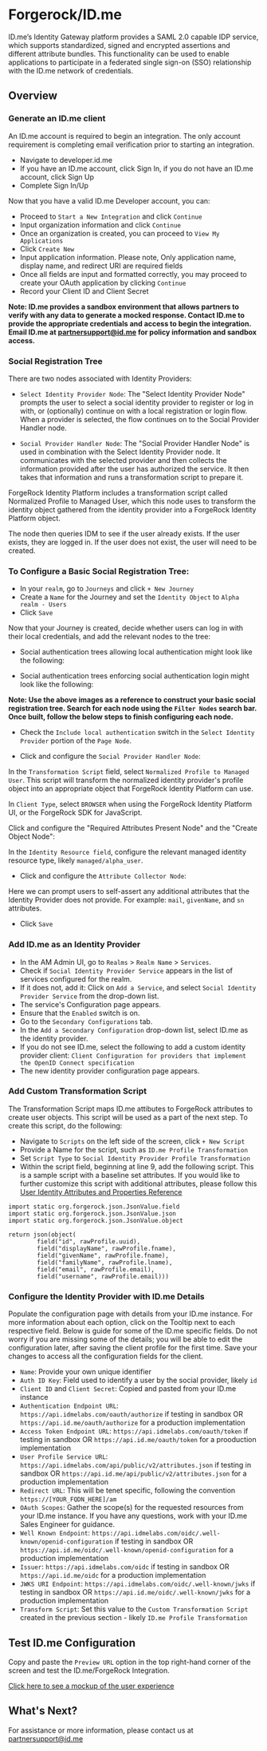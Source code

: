 # Forgerock/ID.me

ID.me’s Identity Gateway platform provides a SAML 2.0 capable IDP service, which supports standardized,
signed and encrypted assertions and different attribute bundles. This functionality can be used to enable
applications to participate in a federated single sign-on (SSO) relationship with the ID.me network of
credentials.

## Overview

### Generate an ID.me client 

An ID.me account is required to begin an integration. The only account requirement is completing email verification prior to starting an integration. 

* Navigate to developer.id.me
* If you have an ID.me account, click Sign In, if you do not have an ID.me account, click Sign Up
* Complete Sign In/Up

Now that you have a valid ID.me Developer account, you can: 

* Proceed to `Start a New Integration` and click `Continue` 
* Input organization information and click `Continue`
* Once an organization is created, you can proceed to `View My Applications`
* Click `Create New`
* Input application information. Please note, Only application name, display name, and redirect URI are required fields
* Once all fields are input and formatted correctly, you may proceed to create your OAuth application by clicking `Continue`
* Record your Client ID and Client Secret

__Note: ID.me provides a sandbox environment that allows partners to verify with any data to generate a mocked response. Contact ID.me to provide the appropriate credentials and access to begin the integration. Email ID.me at partnersupport@id.me for policy information and sandbox access.__

### Social Registration Tree

There are two nodes associated with Identity Providers:

* `Select Identity Provider Node`: The "Select Identity Provider Node" prompts the user to select a social identity provider to register or log in with, or (optionally) continue on with a local registration or login flow. When a provider is selected, the flow continues on to the Social Provider Handler node.

* `Social Provider Handler Node`: The "Social Provider Handler Node" is used in combination with the Select Identity Provider node. It communicates with the selected provider and then collects the information provided after the user has authorized the service. It then takes that information and runs a transformation script to prepare it.

ForgeRock Identity Platform includes a transformation script called Normalized Profile to Managed User, which this node uses to transform the identity object gathered from the identity provider into a ForgeRock Identity Platform object.

The node then queries IDM to see if the user already exists. If the user exists, they are logged in. If the user does not exist, the user will need to be created.

### To Configure a Basic Social Registration Tree:

* In your `realm`, go to `Journeys` and click `+ New Journey`
* Create a `Name` for the Journey and set the `Identity Object` to `Alpha realm - Users`
* Click `Save`

Now that your Journey is created, decide whether users can log in with their local credentials, and add the relevant nodes to the tree:

* Social authentication trees allowing local authentication might look like the following:

* Social authentication trees enforcing social authentication login might look like the following:

__Note: Use the above images as a reference to construct your basic social registration tree. Search for each node using the `Filter Nodes` search bar. Once built, follow the below steps to finish configuring each node.__

* Check the `Include local authentication` switch in the `Select Identity Provider` portion of the `Page Node`.

* Click and configure the `Social Provider Handler Node`:

In the `Transformation Script` field, select `Normalized Profile to Managed User`. This script will transform the normalized identity provider's profile object into an appropriate object that ForgeRock Identity Platform can use.

In `Client Type`, select `BROWSER` when using the ForgeRock Identity Platform UI, or the ForgeRock SDK for JavaScript.

Click and configure the "Required Attributes Present Node" and the "Create Object Node":

In the `Identity Resource field`, configure the relevant managed identity resource type, likely `managed/alpha_user`.

* Click and configure the `Attribute Collector Node`: 

Here we can prompt users to self-assert any additional attributes that the Identity Provider does not provide. For example: `mail`, `givenName`, and `sn` attributes.

* Click `Save`


### Add ID.me as an Identity Provider

* In the AM Admin UI, go to `Realms` > `Realm Name` > `Services`.
* Check if `Social Identity Provider Service` appears in the list of services configured for the realm.
* If it does not, add it: Click on `Add a Service`, and select `Social Identity Provider Service` from the drop-down list.
* The service's Configuration page appears.
* Ensure that the `Enabled` switch is on.
* Go to the `Secondary Configurations` tab.
* In the `Add a Secondary Configuration` drop-down list, select ID.me as the identity provider.
* If you do not see ID.me, select the following to add a custom identity provider client: `Client Configuration for providers that implement the OpenID Connect specification`
* The new identity provider configuration page appears.

### Add Custom Transformation Script 

The Transformation Script maps ID.me attibutes to ForgeRock attributes to create user objects. This script will be used as a part of the next step. To create this script, do the following: 

* Navigate to `Scripts` on the left side of the screen, click `+ New Script`
* Provide a Name for the script, such as `ID.me Profile Transformation`
* Set `Script Type` to `Social Identity Provider Profile Transformation`
* Within the script field, beginning at line 9, add the following script. This is a sample script with a baseline set attributes. If you would like to further customize this script with additional attributes, please follow this [User Identity Attributes and Properties Reference
](https://backstage.forgerock.com/docs/idcloud/latest/identities/user-identity-properties-attributes-reference.html)
```
import static org.forgerock.json.JsonValue.field
import static org.forgerock.json.JsonValue.json
import static org.forgerock.json.JsonValue.object

return json(object(
        field("id", rawProfile.uuid),
        field("displayName", rawProfile.fname),
        field("givenName", rawProfile.fname),
        field("familyName", rawProfile.lname),
        field("email", rawProfile.email),
        field("username", rawProfile.email)))
```

### Configure the Identity Provider with ID.me Details 

Populate the configuration page with details from your ID.me instance. For more information about each option, click on the Tooltip next to each respective field. Below is guide for some of the ID.me specific fields. Do not worry if you are missing some of the details; you will be able to edit the configuration later, after saving the client profile for the first time. Save your changes to access all the configuration fields for the client. 

* `Name`: Provide your own unique identifier 
* `Auth ID Key`: Field used to identify a user by the social provider, likely `id`
* `Client ID` and `Client Secret`: Copied and pasted from your ID.me instance
* `Authentication Endpoint URL`: `https://api.idmelabs.com/oauth/authorize` if testing in sandbox OR `https://api.id.me/oauth/authorize` for a production implementation 
* `Access Token Endpoint URL`: `https://api.idmelabs.com/oauth/token` if testing in sandbox OR `https://api.id.me/oauth/token` for a prooduction implementation 
* `User Profile Service URL`: `https://api.idmelabs.com/api/public/v2/attributes.json` if testing in sandbox OR `https://api.id.me/api/public/v2/attributes.json` for a production implementation
* `Redirect URL`: This will be tenet specific, following the convention `https://[YOUR_FQDN_HERE]/am` 
* `OAuth Scopes`: Gather the scope(s) for the requested resources from your ID.me instance. If you have any questions, work with your ID.me Sales Engineer for guidance. 
* `Well Known Endpoint`: `https://api.idmelabs.com/oidc/.well-known/openid-configuration` if testing in sandbox OR `https://api.id.me/oidc/.well-known/openid-configuration` for a production implementation
* `Issuer`: `https://api.idmelabs.com/oidc` if testing in sandbox OR `https://api.id.me/oidc` for a production implementation
* `JWKS URI Endpoint`: `https://api.idmelabs.com/oidc/.well-known/jwks` if testing in sandbox OR `https://api.id.me/oidc/.well-known/jwks` for a production implementation
* `Transform Script`: Set this value to the `Custom Transformation Script` created in the previous section - likely `ID.me Profile Transformation`

## Test ID.me Configuration

Copy and paste the `Preview URL` option in the top right-hand corner of the screen and test the ID.me/ForgeRock Integration.

[Click here to see a mockup of the user experience](https://invis.io/5AUHL6DT3PG)

## What's Next?

For assistance or more information, please contact us at [partnersupport@id.me](mailto:partnersupport@id.me)
